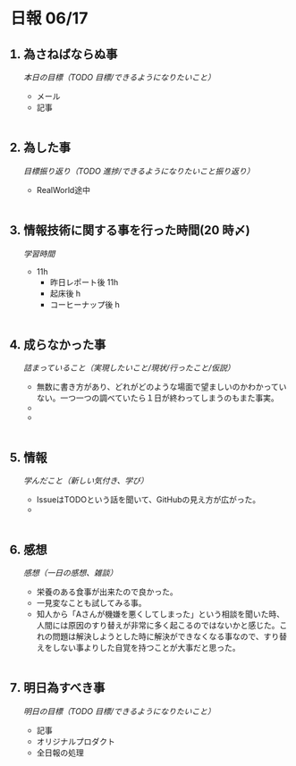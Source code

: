 # 日報 06/17

<ol>

## <li>為さねばならぬ事</li>

_本日の目標（TODO 目標/できるようになりたいこと）_

- メール
- 記事

<br>

## <li>為した事</li>

_目標振り返り（TODO 進捗/できるようになりたいこと振り返り）_

- RealWorld途中

<br>

## <li>情報技術に関する事を行った時間(20 時〆)</li>

_学習時間_

- 11h
  - 昨日レポート後 11h
  - 起床後 h
  - コーヒーナップ後 h


<br>

## <li>成らなかった事</li>

_詰まっていること（実現したいこと/現状/行ったこと/仮説）_

- 無数に書き方があり、どれがどのような場面で望ましいのかわかっていない。一つ一つの調べていたら１日が終わってしまうのもまた事実。
- 
- 

<br>

## <li>情報</li>

_学んだこと（新しい気付き、学び）_

- IssueはTODOという話を聞いて、GitHubの見え方が広がった。
- 

<br>

## <li>感想</li>

_感想（一日の感想、雑談）_

- 栄養のある食事が出来たので良かった。
- 一見変なことも試してみる事。
- 知人から「Aさんが機嫌を悪くしてしまった」という相談を聞いた時、人間には原因のすり替えが非常に多く起こるのではないかと感じた。これの問題は解決しようとした時に解決ができなくなる事なので、すり替えをしない事よりした自覚を持つことが大事だと思った。

<br>

## <li>明日為すべき事</li>

_明日の目標（TODO 目標/できるようになりたいこと）_

- 記事
- オリジナルプロダクト
- 全日報の処理

<!-- end -->

<br>

</ol>

